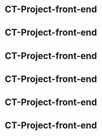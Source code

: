 # CT-Project-front-end
# CT-Project-front-end
# CT-Project-front-end
# CT-Project-front-end
# CT-Project-front-end
# CT-Project-front-end
